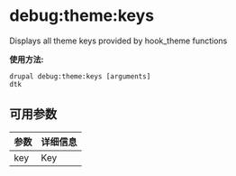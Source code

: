 # debug:theme:keys
Displays all theme keys provided by hook_theme functions

**使用方法:**
```
drupal debug:theme:keys [arguments]
dtk
```

## 可用参数
参数 | 详细信息
---------|-------------
key | Key
